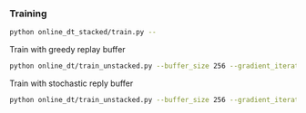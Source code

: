 ### Training
``` bash
python online_dt_stacked/train.py --
```

Train with greedy replay buffer
``` bash
python online_dt/train_unstacked.py --buffer_size 256 --gradient_iteration 10 --sample_size 32 --greedy_buffer 1
```

Train with stochastic reply buffer
``` bash
python online_dt/train_unstacked.py --buffer_size 256 --gradient_iteration 10 --sample_size 32 --greedy_buffer 0
```